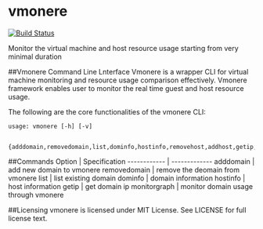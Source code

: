 vmonere
=======================
[![Build Status](https://drone.io/github.com/dcsolvere/vmonere/status.png)](https://drone.io/github.com/dcsolvere/vmonere/latest)

Monitor the virtual machine and host resource usage starting from very minimal duration


##Vmonere Command Line Lnterface
Vmonere is a wrapper CLI for virtual machine monitoring and resource usage comparison effectively. Vmonere framework enables user to monitor
the real time guest and host resource usage.

The following are the core functionalities of the vmonere CLI:
```
usage: vmonere [-h] [-v]
               
     {adddomain,removedomain,list,dominfo,hostinfo,removehost,addhost,getip,setsmtpserver,setfrommailaddress,addsupportmail,monitorgraph}
```

##Commands
Option | Specification
------------ | -------------
adddomain | add new domain to vmonere
removedomain | remove the deomain from vmonere
list | list existing domain
dominfo | domain information
hostinfo | host information
getip | get domain ip
monitorgraph | monitor domain usage through vmonere

##Licensing
vmonere is licensed under MIT License. See LICENSE for full license text.
